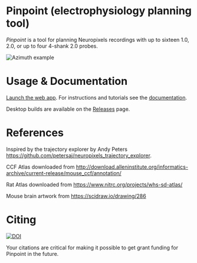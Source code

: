 # Pinpoint (electrophysiology planning tool)

*Pinpoint* is a tool for planning Neuropixels recordings with up to sixteen 1.0, 2.0, or up to four 4-shank 2.0 probes.

![Azimuth example](https://virtualbrainlab.org/_static/images/center.png)

# Usage & Documentation

[Launch the web app](https://data.virtualbrainlab.org/Pinpoint/). For instructions and tutorials see the [documentation](https://virtualbrainlab.org/02_traj_planner/01_tp_intro.html).

Desktop builds are available on the [Releases](https://github.com/VirtualBrainLab/Pinpoint/releases) page.

# References

Inspired by the trajectory explorer by Andy Peters https://github.com/petersaj/neuropixels_trajectory_explorer. 

CCF Atlas downloaded from http://download.alleninstitute.org/informatics-archive/current-release/mouse_ccf/annotation/ 

Rat Atlas downloaded from https://www.nitrc.org/projects/whs-sd-atlas/

Mouse brain artwork from https://scidraw.io/drawing/286

# Citing

[![DOI](https://zenodo.org/badge/439779355.svg)](https://zenodo.org/badge/latestdoi/439779355)

Your citations are critical for making it possible to get grant funding for Pinpoint in the future.
